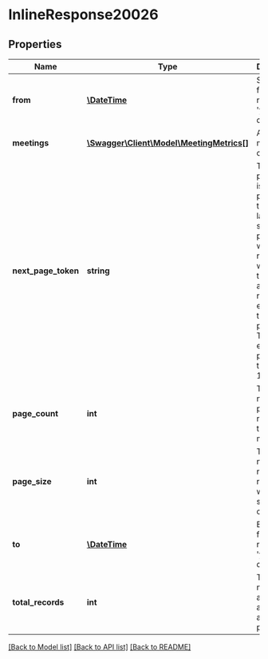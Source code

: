 # InlineResponse20026

## Properties
Name | Type | Description | Notes
------------ | ------------- | ------------- | -------------
**from** | [**\DateTime**](\DateTime.md) | Start date for this report in &#39;yyyy-mm-dd&#39; format. | [optional] 
**meetings** | [**\Swagger\Client\Model\MeetingMetrics[]**](MeetingMetrics.md) | Array of meeting objects. | [optional] 
**next_page_token** | **string** | The next page token is used to paginate through large result sets. A next page token will be returned whenever the set of available results exceeds the current page size. The expiration period for this token is 15 minutes. | [optional] 
**page_count** | **int** | The number of pages returned for the request made. | [optional] 
**page_size** | **int** | The number of records returned within a single API call. | [optional] 
**to** | [**\DateTime**](\DateTime.md) | End date for this report in &#39;yyyy-mm-dd&#39; format. | [optional] 
**total_records** | **int** | The number of all records available across pages. | [optional] 

[[Back to Model list]](../README.md#documentation-for-models) [[Back to API list]](../README.md#documentation-for-api-endpoints) [[Back to README]](../README.md)


